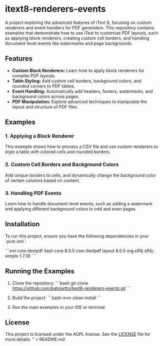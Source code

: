# itext8-renderers-events

A project exploring the advanced features of iText 8, focusing on custom renderers and event handlers for PDF generation. This repository contains examples that demonstrate how to use iText to customize PDF layouts, such as applying block renderers, creating custom cell borders, and handling document-level events like watermarks and page backgrounds.

## Features

- **Custom Block Renderers:** Learn how to apply block renderers for complex PDF layouts.
- **Table Styling:** Add custom cell borders, background colors, and rounded corners to PDF tables.
- **Event Handling:** Automatically add headers, footers, watermarks, and background colors across pages.
- **PDF Manipulation:** Explore advanced techniques to manipulate the layout and structure of PDF files.

## Examples

### 1. Applying a Block Renderer
This example shows how to process a CSV file and use custom renderers to style a table with colored cells and rounded borders.

### 2. Custom Cell Borders and Background Colors
Add unique borders to cells, and dynamically change the background color of certain columns based on content.

### 3. Handling PDF Events
Learn how to handle document-level events, such as adding a watermark and applying different background colors to odd and even pages.

## Installation

To run this project, ensure you have the following dependencies in your \`pom.xml\`:

\`\`\`xml
<dependencies>
    <dependency>
        <groupId>com.itextpdf</groupId>
        <artifactId>itext-core</artifactId>
        <version>8.0.5</version>
    </dependency>
    <dependency>
        <groupId>com.itextpdf</groupId>
        <artifactId>layout</artifactId>
        <version>8.0.5</version>
    </dependency>
    <dependency>
        <groupId>org.slf4j</groupId>
        <artifactId>slf4j-simple</artifactId>
        <version>1.7.36</version>
    </dependency>
</dependencies>
\`\`\`

## Running the Examples

1. Clone the repository:
   \`\`\`bash
   git clone https://github.com/batosetto/itext8-renderers-events.git
   \`\`\`

2. Build the project:
   \`\`\`bash
   mvn clean install
   \`\`\`

3. Run the main examples in your IDE or terminal.

## License

This project is licensed under the AGPL license. See the [LICENSE](LICENSE) file for more details.
" > README.md
